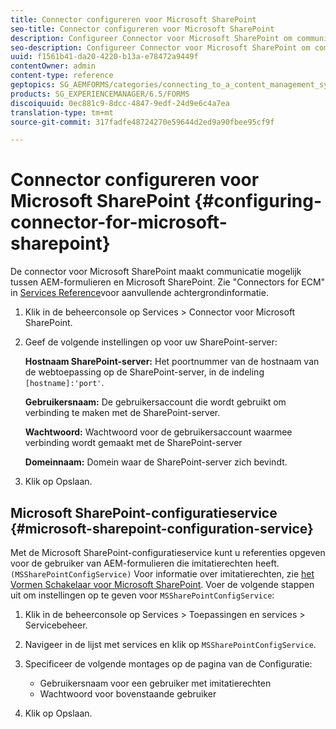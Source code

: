 ```yaml
---
title: Connector configureren voor Microsoft SharePoint
seo-title: Connector configureren voor Microsoft SharePoint
description: Configureer Connector voor Microsoft SharePoint om communicatie tussen AEM-formulieren en Microsoft SharePoint mogelijk te maken.
seo-description: Configureer Connector voor Microsoft SharePoint om communicatie tussen AEM-formulieren en Microsoft SharePoint mogelijk te maken.
uuid: f1561b41-da20-4220-b13a-e78472a9449f
contentOwner: admin
content-type: reference
geptopics: SG_AEMFORMS/categories/connecting_to_a_content_management_system
products: SG_EXPERIENCEMANAGER/6.5/FORMS
discoiquuid: 0ec881c9-8dcc-4847-9edf-24d9e6c4a7ea
translation-type: tm+mt
source-git-commit: 317fadfe48724270e59644d2ed9a90fbee95cf9f

---
```



# Connector configureren voor Microsoft SharePoint {#configuring-connector-for-microsoft-sharepoint}

De connector voor Microsoft SharePoint maakt communicatie mogelijk tussen AEM-formulieren en Microsoft SharePoint. Zie &quot;Connectors for ECM&quot; in [Services Reference](https://www.adobe.com/go/learn_aemforms_services_63)voor aanvullende achtergrondinformatie.

1. Klik in de beheerconsole op Services > Connector voor Microsoft SharePoint.
1. Geef de volgende instellingen op voor uw SharePoint-server:

   **Hostnaam SharePoint-server:** Het poortnummer van de hostnaam van de webtoepassing op de SharePoint-server, in de indeling `[hostname]:'port'`.

   **Gebruikersnaam:** De gebruikersaccount die wordt gebruikt om verbinding te maken met de SharePoint-server.

   **Wachtwoord:** Wachtwoord voor de gebruikersaccount waarmee verbinding wordt gemaakt met de SharePoint-server

   **Domeinnaam:** Domein waar de SharePoint-server zich bevindt.

1. Klik op Opslaan.

## Microsoft SharePoint-configuratieservice {#microsoft-sharepoint-configuration-service}

Met de Microsoft SharePoint-configuratieservice kunt u referenties opgeven voor de gebruiker van AEM-formulieren die imitatierechten heeft. `(MSSharePointConfigService)` Voor informatie over imitatierechten, zie [het Vormen Schakelaar voor Microsoft SharePoint](https://help.adobe.com/en_US/AEMForms/6.1/SharePointConfig/index.html). Voer de volgende stappen uit om instellingen op te geven voor `MSSharePointConfigService`:

1. Klik in de beheerconsole op Services > Toepassingen en services > Servicebeheer.
1. Navigeer in de lijst met services en klik op `MSSharePointConfigService`.
1. Specificeer de volgende montages op de pagina van de Configuratie:

   * Gebruikersnaam voor een gebruiker met imitatierechten
   * Wachtwoord voor bovenstaande gebruiker

1. Klik op Opslaan.

